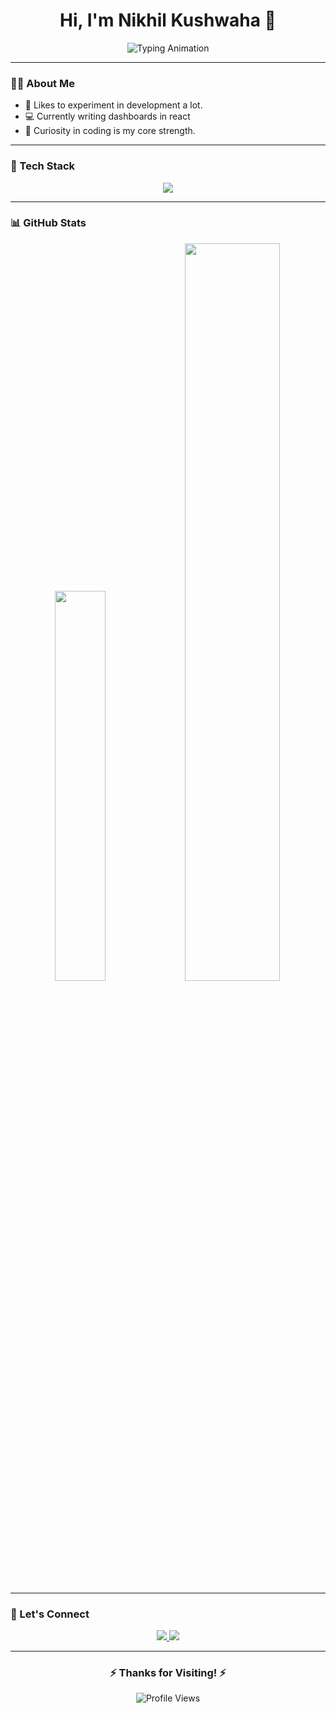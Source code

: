 <h1 align="center">
  Hi, I'm Nikhil Kushwaha 👋
</h1>

<p align="center">
  <img src="https://readme-typing-svg.herokuapp.com?font=Fira+Code&weight=500&size=24&pause=1000&color=00EFFF&background=141321&center=true&vCenter=true&width=500&lines=Frontend+Developer;From%20Curiosity+to+Code;JavaScript+%7C+%7C" alt="Typing Animation"/>
</p>

---

### 👨‍💻 About Me

- 🔬 Likes to experiment in development a lot.
- 💻 Currently writing dashboards in react
- 🧠 Curiosity in coding is my core strength.

---

### 🚀 Tech Stack

<p align="center">
  <img src="https://skillicons.dev/icons?i=js,react,tailwind,bootstrap,postman,npm,css,vscode" />
</p>

---

### 📊 GitHub Stats

<p align="center">
    <img src="https://github-readme-stats.vercel.app/api/top-langs/?username=Nikhil9450&layout=compact&theme=radical&hide_border=true" width="40%" />
  <img src="https://streak-stats.demolab.com?user=Nikhil9450&theme=radical&hide_border=true" width="55%" />
</p>

---

### 📱 Let's Connect

<p align="center">
  <a href="https://www.linkedin.com/in/Nikhil9450" target="_blank">
    <img src="https://img.shields.io/badge/LinkedIn-0A66C2?style=for-the-badge&logo=linkedin&logoColor=white" />
  </a>
  <a href="mailto:nikhilk9450@gmail.com" target="_blank">
    <img src="https://img.shields.io/badge/Email-D14836?style=for-the-badge&logo=gmail&logoColor=white" />
  </a>
</p>

---

<h3 align="center">
  ⚡ Thanks for Visiting! ⚡
</h3>

<p align="center">
  <img src="https://komarev.com/ghpvc/?username=Nikhil9450&style=for-the-badge&color=141321" alt="Profile Views" />
</p>
